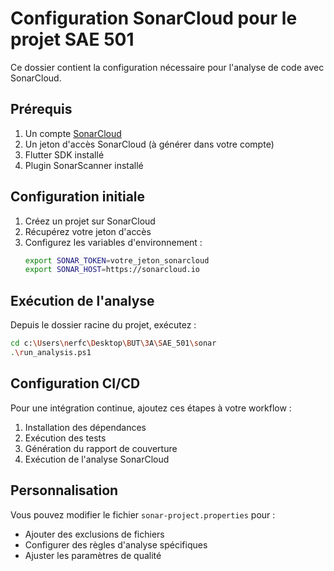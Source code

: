 # Configuration SonarCloud pour le projet SAE 501

Ce dossier contient la configuration nécessaire pour l'analyse de code avec SonarCloud.

## Prérequis

1. Un compte [SonarCloud](https://sonarcloud.io/)
2. Un jeton d'accès SonarCloud (à générer dans votre compte)
3. Flutter SDK installé
4. Plugin SonarScanner installé

## Configuration initiale

1. Créez un projet sur SonarCloud
2. Récupérez votre jeton d'accès
3. Configurez les variables d'environnement :
   ```bash
   export SONAR_TOKEN=votre_jeton_sonarcloud
   export SONAR_HOST=https://sonarcloud.io
   ```

## Exécution de l'analyse

Depuis le dossier racine du projet, exécutez :

```bash
cd c:\Users\nerfc\Desktop\BUT\3A\SAE_501\sonar
.\run_analysis.ps1
```

## Configuration CI/CD

Pour une intégration continue, ajoutez ces étapes à votre workflow :

1. Installation des dépendances
2. Exécution des tests
3. Génération du rapport de couverture
4. Exécution de l'analyse SonarCloud

## Personnalisation

Vous pouvez modifier le fichier `sonar-project.properties` pour :
- Ajouter des exclusions de fichiers
- Configurer des règles d'analyse spécifiques
- Ajuster les paramètres de qualité
